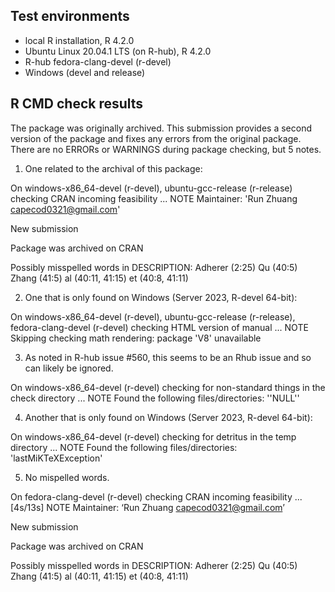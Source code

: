 ## Test environments
* local R installation, R 4.2.0
* Ubuntu Linux 20.04.1 LTS (on R-hub), R 4.2.0
* R-hub fedora-clang-devel (r-devel)
* Windows (devel and release)

## R CMD check results
The package was originally archived. This submission provides a second version
of the package and fixes any errors from the original package. There are no
ERRORs or WARNINGS during package checking, but 5 notes.

1. One related to the archival of this package:

On windows-x86_64-devel (r-devel), ubuntu-gcc-release (r-release)
  checking CRAN incoming feasibility ... NOTE
  Maintainer: 'Run Zhuang <capecod0321@gmail.com>'
  
  New submission
  
  Package was archived on CRAN
  
  Possibly misspelled words in DESCRIPTION:
    Adherer (2:25)
    Qu (40:5)
    Zhang (41:5)
    al (40:11, 41:15)
    et (40:8, 41:11)

2. One that is only found on Windows (Server 2023, R-devel 64-bit):

On windows-x86_64-devel (r-devel), ubuntu-gcc-release (r-release), 
fedora-clang-devel (r-devel)
  checking HTML version of manual ... NOTE
  Skipping checking math rendering: package 'V8' unavailable
  
3. As noted in R-hub issue #560, this seems to be an Rhub issue and so can 
likely be ignored.

 On windows-x86_64-devel (r-devel)
  checking for non-standard things in the check directory ... NOTE
  Found the following files/directories:
    ''NULL''
    
4. Another that is only found on Windows (Server 2023, R-devel 64-bit):

 On windows-x86_64-devel (r-devel)
  checking for detritus in the temp directory ... NOTE
  Found the following files/directories:
    'lastMiKTeXException'

5. No mispelled words.

 On fedora-clang-devel (r-devel)
  checking CRAN incoming feasibility ... [4s/13s] NOTE
  Maintainer: ‘Run Zhuang <capecod0321@gmail.com>’
  
  New submission
  
  Package was archived on CRAN
  
  Possibly misspelled words in DESCRIPTION:
    Adherer (2:25)
    Qu (40:5)
    Zhang (41:5)
    al (40:11, 41:15)
    et (40:8, 41:11)
    

